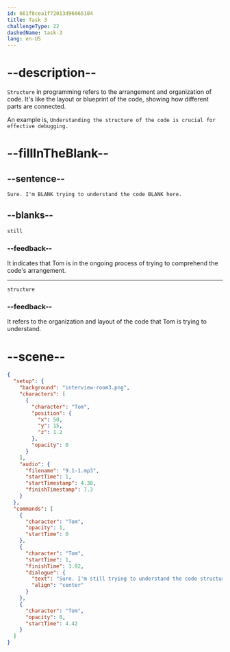```yaml
---
id: 661f8cea1f72013d96065104
title: Task 3
challengeType: 22
dashedName: task-3
lang: en-US
---
```


<!-- (Audio) Tom: Sure. I'm still trying to understand the code structure here. -->

# --description--

`Structure` in programming refers to the arrangement and organization of code. It's like the layout or blueprint of the code, showing how different parts are connected.

An example is, `Understanding the structure of the code is crucial for effective debugging.`

# --fillInTheBlank--

## --sentence--

`Sure. I'm BLANK trying to understand the code BLANK here.`

## --blanks--

`still`

### --feedback--

It indicates that Tom is in the ongoing process of trying to comprehend the code's arrangement.

---

`structure`

### --feedback--

It refers to the organization and layout of the code that Tom is trying to understand.

# --scene--

```json
{
  "setup": {
    "background": "interview-room3.png",
    "characters": [
      {
        "character": "Tom",
        "position": {
          "x": 50,
          "y": 15,
          "z": 1.2
        },
        "opacity": 0
      }
    ],
    "audio": {
      "filename": "9.1-1.mp3",
      "startTime": 1,
      "startTimestamp": 4.38,
      "finishTimestamp": 7.3
    }
  },
  "commands": [
    {
      "character": "Tom",
      "opacity": 1,
      "startTime": 0
    },
    {
      "character": "Tom",
      "startTime": 1,
      "finishTime": 3.92,
      "dialogue": {
        "text": "Sure. I'm still trying to understand the code structure here.",
        "align": "center"
      }
    },
    {
      "character": "Tom",
      "opacity": 0,
      "startTime": 4.42
    }
  ]
}
```
